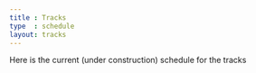 ```yaml
---
title : Tracks
type  : schedule
layout: tracks
---
```



Here is the current (under construction) schedule for the tracks


